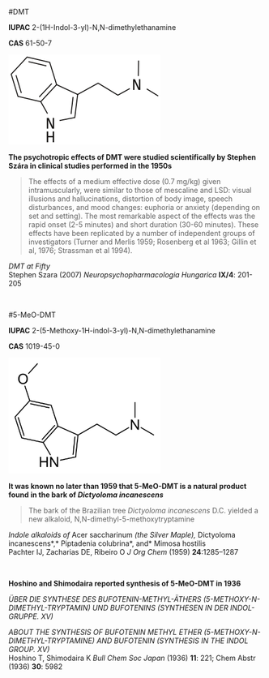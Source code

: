 #DMT

**IUPAC** 2-(1H-Indol-3-yl)-N,N-dimethylethanamine

**CAS** 61-50-7

![DMT structure](./images/DMT.png)

**The psychotropic effects of DMT were studied scientifically by Stephen Szára in clinical studies performed in the 1950s**

>The effects of a medium effective dose (0.7 mg/kg) given  intramuscularly, were similar to those of mescaline and LSD: visual illusions and hallucinations, distortion of body image, speech disturbances, and mood changes: euphoria or anxiety (depending on set
and setting). The most remarkable aspect of the effects was the rapid onset (2-5 minutes) and short duration (30-60 minutes). These effects have been replicated by a number of independent groups of investigators (Turner and Merlis 1959; Rosenberg et al 1963; Gillin et al, 1976; Strassman et al 1994).

*DMT at Fifty*  
Stephen Szara (2007) *Neuropsychopharmacologia Hungarica* **IX/4**: 201-205

&nbsp;

#5-MeO-DMT

**IUPAC** 2-(5-Methoxy-1H-indol-3-yl)-N,N-dimethylethanamine

**CAS** 1019-45-0

![5-MeO-DMT structure](./images/5-MeO-DMT.png)

**It was known no later than 1959 that 5-MeO-DMT is a natural product found in the bark of *Dictyoloma incanescens***

>The bark of the Brazilian tree *Dictyoloma incanescens* D.C. yielded a new alkaloid, N,N-dimethyl-5-methoxytryptamine

*Indole alkaloids of* Acer saccharinum *(the Silver Maple),* Dictyoloma incanescens*,* Piptadenia colubrina*, and* Mimosa hostilis  
Pachter IJ, Zacharias DE, Ribeiro O *J Org Chem* (1959) **24**:1285–1287

&nbsp;

**Hoshino and Shimodaira reported synthesis of 5-MeO-DMT in 1936**

*ÜBER DIE SYNTHESE DES BUFOTENIN-METHYL-ÄTHERS (5-METHOXY-N-DIMETHYL-TRYPTAMIN) UND BUFOTENINS (SYNTHESEN IN DER INDOL-GRUPPE. XV)*  

*ABOUT THE SYNTHESIS OF BUFOTENIN METHYL ETHER (5-METHOXY-N-DIMETHYL-TRYPTAMINE) AND BUFOTENIN (SYNTHESIS IN THE INDOL GROUP. XV)*  
Hoshino T, Shimodaira K *Bull Chem Soc Japan* (1936) **11**: 221; Chem Abstr (1936) **30**: 5982



